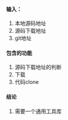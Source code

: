 #### 输入： 
1. 本地源码地址
2. 源码下载地址
3. git地址

#### 包含的功能
1. 源码下载地址的判断
2. 下载
3. 代码clone

#### 结论
1. 需要一个通用工具库